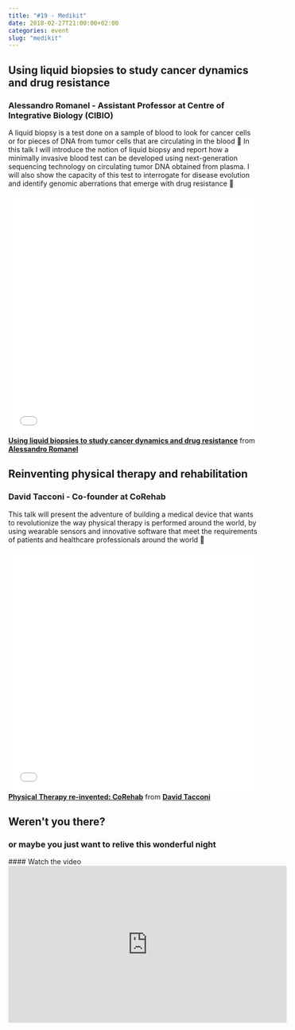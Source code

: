```yaml
---
title: "#19 - Medikit"
date: 2018-02-27T21:00:00+02:00
categories: event
slug: "medikit"
---
```


## Using liquid biopsies to study cancer dynamics and drug resistance

### Alessandro Romanel - Assistant Professor at Centre of Integrative Biology (CIBIO)

A liquid biopsy is a test done on a sample of blood to look for cancer cells or for pieces of DNA from tumor cells that are circulating in the blood 🔬 In this talk I will introduce the notion of liquid biopsy and report how a minimally invasive blood test can be developed using next-generation sequencing technology on circulating tumor DNA obtained from plasma. I will also show the capacity of this test to interrogate for disease evolution and identify genomic aberrations that emerge with drug resistance 💊

<iframe src="//www.slideshare.net/slideshow/embed_code/key/1dzG1IGGyU4Thc" width="100%" height="485" frameborder="0" marginwidth="0" marginheight="0" scrolling="no" allowfullscreen> </iframe>
<div style="margin-bottom:5px"> <strong> <a href="//www.slideshare.net/speckandtech/using-liquid-biopsies-to-study-cancer-dynamics-and-drug-resistance" title="Using liquid biopsies to study cancer dynamics and drug resistance" target="_blank">Using liquid biopsies to study cancer dynamics and drug resistance</a></strong> from <strong> <a href="//www.linkedin.com/in/aromanel/" target="_blank">Alessandro Romanel </a> </strong>

## Reinventing physical therapy and rehabilitation

### David Tacconi - Co-founder at CoRehab

This talk will present the adventure of building a medical device that wants to revolutionize the way physical therapy is performed around the world, by using wearable sensors and innovative software that meet the requirements of patients and healthcare professionals around the world 🤕

<iframe src="//www.slideshare.net/slideshow/embed_code/key/D6E9mcvCTgDgCl" width="100%" height="485" frameborder="0" marginwidth="0" marginheight="0" scrolling="no" allowfullscreen> </iframe> <div style="margin-bottom:5px"> <strong> <a href="//www.slideshare.net/speckandtech/physical-therapy-reinvented-corehab" title="Physical Therapy re-invented: CoRehab" target="_blank">Physical Therapy re-invented: CoRehab</a></strong> from <strong><a href="//www.linkedin.com/in/davidtacconi/" target="_blank">David Tacconi</a></strong>

## Weren't you there?

### or maybe you just want to relive this wonderful night

<section class="fb-links">
#### Watch the video
<iframe width="560" height="315" src="https://www.youtube.com/embed/3YcQBQYObaY?start=908" frameborder="0" allow="accelerometer; autoplay; clipboard-write; encrypted-media; gyroscope; picture-in-picture" allowfullscreen></iframe>
</section>
